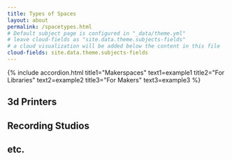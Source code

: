 ```yaml
---
title: Types of Spaces
layout: about
permalink: /spacetypes.html
# Default subject page is configured in "_data/theme.yml"
# leave cloud-fields as "site.data.theme.subjects-fields"
# a cloud visualization will be added below the content in this file
cloud-fields: site.data.theme.subjects-fields
---
```

{% include accordion.html title1="Makerspaces" text1=example1 title2="For Libraries" text2=example2 title3="For Makers" text3=example3 %} 

## 3d Printers 
## Recording Studios 
## etc.
